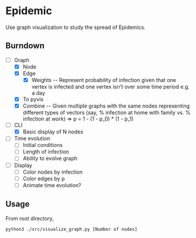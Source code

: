 # Epidemic

Use graph visualization to study the spread of Epidemics.  

## Burndown

- [ ] Graph
	- [x] Node
	- [x] Edge
		- [x] Weights -- Represent probability of infection given that one vertex is infected and one vertex isn't over some time period e.g. a day
	- [x] To pyvis
	- [x] Combine -- Given multiple graphs with the same nodes representing different types of vectors (say, % infection at home with family vs. % infection at work) => p = 1 - (1 - p_0) \* (1 - p_1)
- [ ] CLI
	- [x] Basic display of N nodes
- [ ] Time evolution
	- [ ] Initial conditions
	- [ ] Length of infection
	- [ ] Ability to evolve graph
- [ ] Display
	- [ ] Color nodes by infection
	- [ ] Color edges by p
	- [ ] Animate time evolution?

## Usage

From root directory,

`python3 ./src/visualize_graph.py [Number of nodes]`